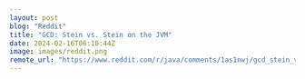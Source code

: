```yaml
---
layout: post
blog: "Reddit"
title: "GCD: Stein vs. Stein on the JVM"
date: 2024-02-16T06:10:44Z
image: images/reddit.png
remote_url: "https://www.reddit.com/r/java/comments/1as1nwj/gcd_stein_vs_stein_on_the_jvm/"
---
```

